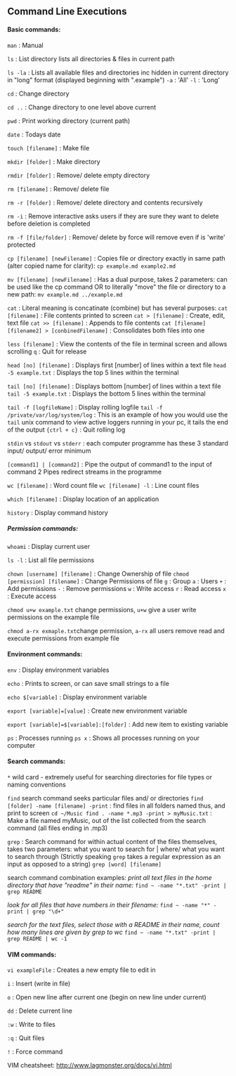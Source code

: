 Command Line Executions
------------------------

#### Basic commands: ####

`man` : Manual

`ls` : List directory
lists all directories & files in current path

`ls -la` : Lists all available files and directories inc hidden
in current directory in "long" format (displayed beginning with ".example")
`-a` : 'All'
`-l` : 'Long'

`cd` : Change directory

`cd ..` : Change directory to one level above current

`pwd` : Print working directory (current path)

`date` : Todays date

`touch [filename]` : Make file

`mkdir [folder]` : Make directory

`rmdir [folder]` : Remove/ delete empty directory

`rm [filename]` : Remove/ delete file

`rm -r [folder]` : Remove/ delete directory and contents recursively

`rm -i` : Remove interactive
asks users if they are sure they want to delete before deletion is completed

`rm -f [file/folder]` : Remove/ delete by force
will remove even if is 'write' protected

`cp [filename] [newFilename]` : Copies file or directory exactly in same path (alter copied name for clarity): `cp example.md example2.md`

`mv [filename] [newFilename]` : Has a dual purpose, takes 2 parameters: can be used like the cp command OR
to literally "move" the file or directory to a new path: `mv example.md ../example.md`

`cat` : Literal meaning is concatinate (combine) but has several purposes:
`cat [filename]` : File contents printed to screen
`cat > [filename]` : Create, edit, text file
`cat >> [filename]` : Appends to file contents
`cat [filename] [filename2] > [conbinedFilename]` : Consolidates both files into one

`less [filename]` : View the contents of the file in terminal screen and allows scrolling
`q` : Quit for release

`head [no] [filename]` : Displays first [number] of lines within a text file
`head -5 example.txt` : Displays the top 5 lines within the terminal

`tail [no] [filename]` : Displays bottom [number] of lines within a text file
`tail -5 example.txt` : Displays the bottom 5 lines within the terminal

`tail -f [logfileName]` : Display rolling logfile
`tail -f /private/var/log/system/log` : This is an example of how you would use the `tail` unix command to view active loggers running in your pc, it tails the end of the output
`{ctrl + c}` : Quit rolling log

`stdin` vs `stdout` vs `stderr` : each computer programme has these 3 standard input/ output/ error minimum

`[command1] | [command2]` : Pipe the output of command1 to the input of command 2
Pipes redirect streams in the programme

`wc [filename]` : Word count file
`wc [filename] -l` : Line count files

`which [filename]` : Display location of an application

`history` : Display command history

##### Permission commands: #####

`whoami` : Display current user

`ls -l` : List all file permissions

`chown [username] [filename]` : Change Ownership of file
`chmod [permission] [filename]` : Change Permissions of file
`g` : Group
`a` : Users
`+` : Add permissions
`-` : Remove permissions
`w` : Write access
`r` : Read access
`x` : Execute access

`chmod u+w example.txt` change permissions, `u+w` give a user write permissions on the example file

`chmod a-rx exmaple.txt`change permission, `a-rx` all users remove read and execute permissions from example file

#### Environment commands: ####

`env` : Display environment variables

`echo` : Prints to screen, or can save small strings to a file

`echo $[variable]` : Display environment variable

`export [variable]=[value]` : Create new environment variable

`export [variable]=$[variable]:[folder]` : Add new item to existing variable

`ps` : Processes running
`ps x` : Shows all processes running on your computer


#### Search commands: ####

` * ` wild card - extremely useful for searching directories for file types or naming conventions

`find` search command seeks particular files and/ or directories
`find [folder] -name [filename] -print` : find files in all folders named thus, and print to screen
`cd ~/Music find . -name *.mp3 -print > myMusic.txt` : Make a file named myMusic, out of the list collected from the search command (all files ending in .mp3)

`grep` : Search command for within actual content of the files themselves, takes two parameters: what you want to search for | where/ what you want to search through (Strictly speaking `grep` takes a regular expression as an input as opposed to a string)
`grep [word] [filename]`

search command combination examples:
*print all text files in the home directory that have "readme" in their name:*
`find ~ -name "*.txt" -print | grep README`

*look for all files that have numbers in their filename:*
`find ~ -name "*" -print | grep "\d+"`

*search for the text files, select those with a README in their name, count how many lines are given by grep to wc*
`find ~ -name "*.txt" -print | grep README | wc -1`


#### VIM commands: ####

`vi exampleFile` : Creates a new empty file to edit in

`i` : Insert (write in file)

`o` : Open new line after current one (begin on new line under current)

`dd` : Delete current line

`:w` : Write to files

`:q` : Quit files

`!` : Force command

VIM cheatsheet: http://www.lagmonster.org/docs/vi.html
